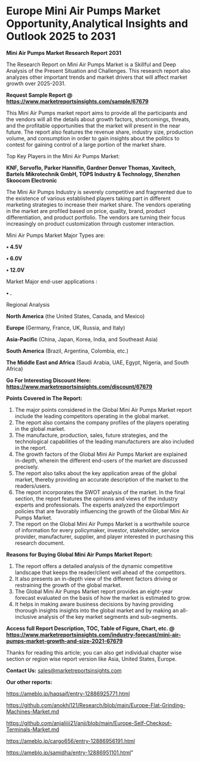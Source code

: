 # Europe Mini Air Pumps Market Opportunity,Analytical Insights and Outlook 2025 to 2031

<strong>Mini Air Pumps Market Research Report 2031</strong>

The Research Report on Mini Air Pumps Market is a Skillful and Deep Analysis of the Present Situation and Challenges. This research report also analyzes other important trends and market drivers that will affect market growth over 2025-2031.

<strong>Request Sample Report @ <a href=https://www.marketreportsinsights.com/sample/67679>https://www.marketreportsinsights.com/sample/67679</a></strong>

This Mini Air Pumps market report aims to provide all the participants and the vendors will all the details about growth factors, shortcomings, threats, and the profitable opportunities that the market will present in the near future. The report also features the revenue share, industry size, production volume, and consumption in order to gain insights about the politics to contest for gaining control of a large portion of the market share.

Top Key Players in the Mini Air Pumps Market:

<strong>KNF, Servoflo, Parker Hannifin, Gardner Denver Thomas, Xavitech, Bartels Mikrotechnik GmbH, TOPS Industry & Technology, Shenzhen Skoocom Electronic</strong>

The Mini Air Pumps Industry is severely competitive and fragmented due to the existence of various established players taking part in different marketing strategies to increase their market share. The vendors operating in the market are profiled based on price, quality, brand, product differentiation, and product portfolio. The vendors are turning their focus increasingly on product customization through customer interaction.

Mini Air Pumps Market Major Types are:

<strong>• 4.5V

• 6.0V

• 12.0V</strong>

Market Major end-user applications :

<strong>• .</strong>

Regional Analysis

</u><strong><b>North America</b></strong> (the United States, Canada, and Mexico)

<strong><b>Europe </b></strong>(Germany, France, UK, Russia, and Italy)

<strong><b>Asia-Pacific</b></strong> (China, Japan, Korea, India, and Southeast Asia)

<strong><b>South America</b></strong> (Brazil, Argentina, Colombia, etc.)

<strong><b>The Middle East and Africa</b></strong> (Saudi Arabia, UAE, Egypt, Nigeria, and South Africa)

<strong>Go For Interesting Discount Here: <a href=https://www.marketreportsinsights.com/discount/67679>https://www.marketreportsinsights.com/discount/67679</a></strong>

<strong>Points Covered in The Report:</strong>
<ol>
  <li>The major points considered in the Global Mini Air Pumps Market report include the leading competitors operating in the global market.</li>
  <li>The report also contains the company profiles of the players operating in the global market.</li>
  <li>The manufacture, production, sales, future strategies, and the technological capabilities of the leading manufacturers are also included in the report.</li>
  <li>The growth factors of the Global Mini Air Pumps Market are explained in-depth, wherein the different end-users of the market are discussed precisely.</li>
  <li>The report also talks about the key application areas of the global market, thereby providing an accurate description of the market to the readers/users.</li>
  <li>The report incorporates the SWOT analysis of the market. In the final section, the report features the opinions and views of the industry experts and professionals. The experts analyzed the export/import policies that are favorably influencing the growth of the Global Mini Air Pumps Market.</li>
  <li>The report on the Global Mini Air Pumps Market is a worthwhile source of information for every policymaker, investor, stakeholder, service provider, manufacturer, supplier, and player interested in purchasing this research document.</li>
</ol>
<strong>Reasons for Buying Global Mini Air Pumps Market Report:</strong>

<ol>
  <li>The report offers a detailed analysis of the dynamic competitive landscape that keeps the reader/client well ahead of the competitors.</li>
  <li>It also presents an in-depth view of the different factors driving or restraining the growth of the global market.</li>
  <li>The Global Mini Air Pumps Market report provides an eight-year forecast evaluated on the basis of how the market is estimated to grow.</li>
  <li>It helps in making aware business decisions by having providing thorough insights insights into the global market and by making an all-inclusive analysis of the key market segments and sub-segments.</li>
</ol>
<strong>Access full Report Description, TOC, Table of Figure, Chart, etc. @ <a href=https://www.marketreportsinsights.com/industry-forecast/mini-air-pumps-market-growth-and-size-2021-67679>https://www.marketreportsinsights.com/industry-forecast/mini-air-pumps-market-growth-and-size-2021-67679</a></strong>


Thanks for reading this article; you can also get individual chapter wise section or region wise report version like Asia, United States, Europe.

<strong>Contact Us:</strong>
sales@marketreportsinsights.com

<strong>Our other reports:</strong>

<a href=https://ameblo.jp/haqsaif/entry-12886925771.html>https://ameblo.jp/haqsaif/entry-12886925771.html</a>

<a href=https://github.com/anokhi121/Research/blob/main/Europe-Flat-Grinding-Machines-Market.md>https://github.com/anokhi121/Research/blob/main/Europe-Flat-Grinding-Machines-Market.md</a>

<a href=https://github.com/anjaliiii21/anjj/blob/main/Europe-Self-Checkout-Terminals-Market.md>https://github.com/anjaliiii21/anjj/blob/main/Europe-Self-Checkout-Terminals-Market.md</a>

<a href=https://ameblo.jp/cargo656/entry-12886956191.html>https://ameblo.jp/cargo656/entry-12886956191.html</a>

<a href=https://ameblo.jp/samidha/entry-12886951101.html>https://ameblo.jp/samidha/entry-12886951101.html</a>"
